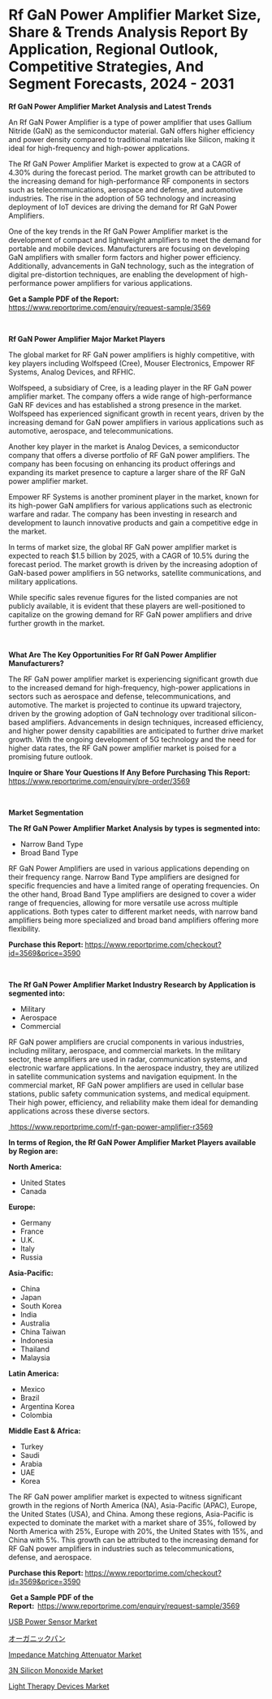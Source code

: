 <p><h1>Rf GaN Power Amplifier Market Size, Share & Trends Analysis Report By Application, Regional Outlook, Competitive Strategies, And Segment Forecasts, 2024 - 2031</h1></p><p><strong>Rf GaN Power Amplifier Market Analysis and Latest Trends</strong></p>
<p><p>An Rf GaN Power Amplifier is a type of power amplifier that uses Gallium Nitride (GaN) as the semiconductor material. GaN offers higher efficiency and power density compared to traditional materials like Silicon, making it ideal for high-frequency and high-power applications.</p><p>The Rf GaN Power Amplifier Market is expected to grow at a CAGR of 4.30% during the forecast period. The market growth can be attributed to the increasing demand for high-performance RF components in sectors such as telecommunications, aerospace and defense, and automotive industries. The rise in the adoption of 5G technology and increasing deployment of IoT devices are driving the demand for Rf GaN Power Amplifiers.</p><p>One of the key trends in the Rf GaN Power Amplifier market is the development of compact and lightweight amplifiers to meet the demand for portable and mobile devices. Manufacturers are focusing on developing GaN amplifiers with smaller form factors and higher power efficiency. Additionally, advancements in GaN technology, such as the integration of digital pre-distortion techniques, are enabling the development of high-performance power amplifiers for various applications.</p></p>
<p><strong>Get a Sample PDF of the Report:&nbsp;</strong> <a href="https://www.reportprime.com/enquiry/request-sample/3569">https://www.reportprime.com/enquiry/request-sample/3569</a></p>
<p>&nbsp;</p>
<p><strong>Rf GaN Power Amplifier Major Market Players</strong></p>
<p><p>The global market for RF GaN power amplifiers is highly competitive, with key players including Wolfspeed (Cree), Mouser Electronics, Empower RF Systems, Analog Devices, and RFHIC. </p><p>Wolfspeed, a subsidiary of Cree, is a leading player in the RF GaN power amplifier market. The company offers a wide range of high-performance GaN RF devices and has established a strong presence in the market. Wolfspeed has experienced significant growth in recent years, driven by the increasing demand for GaN power amplifiers in various applications such as automotive, aerospace, and telecommunications.</p><p>Another key player in the market is Analog Devices, a semiconductor company that offers a diverse portfolio of RF GaN power amplifiers. The company has been focusing on enhancing its product offerings and expanding its market presence to capture a larger share of the RF GaN power amplifier market.</p><p>Empower RF Systems is another prominent player in the market, known for its high-power GaN amplifiers for various applications such as electronic warfare and radar. The company has been investing in research and development to launch innovative products and gain a competitive edge in the market.</p><p>In terms of market size, the global RF GaN power amplifier market is expected to reach $1.5 billion by 2025, with a CAGR of 10.5% during the forecast period. The market growth is driven by the increasing adoption of GaN-based power amplifiers in 5G networks, satellite communications, and military applications.</p><p>While specific sales revenue figures for the listed companies are not publicly available, it is evident that these players are well-positioned to capitalize on the growing demand for RF GaN power amplifiers and drive further growth in the market.</p></p>
<p>&nbsp;</p>
<p><strong>What Are The Key Opportunities For Rf GaN Power Amplifier Manufacturers?</strong></p>
<p><p>The RF GaN power amplifier market is experiencing significant growth due to the increased demand for high-frequency, high-power applications in sectors such as aerospace and defense, telecommunications, and automotive. The market is projected to continue its upward trajectory, driven by the growing adoption of GaN technology over traditional silicon-based amplifiers. Advancements in design techniques, increased efficiency, and higher power density capabilities are anticipated to further drive market growth. With the ongoing development of 5G technology and the need for higher data rates, the RF GaN power amplifier market is poised for a promising future outlook.</p></p>
<p><strong>Inquire or Share Your Questions If Any Before Purchasing This Report:</strong> <a href="https://www.reportprime.com/enquiry/pre-order/3569">https://www.reportprime.com/enquiry/pre-order/3569</a></p>
<p>&nbsp;</p>
<p><strong>Market Segmentation</strong></p>
<p><strong>The Rf GaN Power Amplifier Market Analysis by types is segmented into:</strong></p>
<p><ul><li>Narrow Band Type</li><li>Broad Band Type</li></ul></p>
<p><p>RF GaN Power Amplifiers are used in various applications depending on their frequency range. Narrow Band Type amplifiers are designed for specific frequencies and have a limited range of operating frequencies. On the other hand, Broad Band Type amplifiers are designed to cover a wider range of frequencies, allowing for more versatile use across multiple applications. Both types cater to different market needs, with narrow band amplifiers being more specialized and broad band amplifiers offering more flexibility.</p></p>
<p><strong>Purchase this Report:&nbsp;</strong><a href="https://www.reportprime.com/checkout?id=3569&price=3590">https://www.reportprime.com/checkout?id=3569&price=3590</a></p>
<p>&nbsp;</p>
<p><strong>The Rf GaN Power Amplifier Market Industry Research by Application is segmented into:</strong></p>
<p><ul><li>Military</li><li>Aerospace</li><li>Commercial</li></ul></p>
<p><p>RF GaN power amplifiers are crucial components in various industries, including military, aerospace, and commercial markets. In the military sector, these amplifiers are used in radar, communication systems, and electronic warfare applications. In the aerospace industry, they are utilized in satellite communication systems and navigation equipment. In the commercial market, RF GaN power amplifiers are used in cellular base stations, public safety communication systems, and medical equipment. Their high power, efficiency, and reliability make them ideal for demanding applications across these diverse sectors.</p></p>
<p><a href="https://www.reportprime.com/rf-gan-power-amplifier-r3569">&nbsp;https://www.reportprime.com/rf-gan-power-amplifier-r3569</a></p>
<p><strong>In terms of Region, the Rf GaN Power Amplifier Market Players available by Region are:</strong></p>
<p>
    <p> <strong> North America: </strong>
        <ul>
            <li>United States</li>
            <li>Canada</li>
        </ul>
        </p> 
    <p> <strong> Europe: </strong>
        <ul>
            <li>Germany</li>
            <li>France</li>
            <li>U.K.</li>
            <li>Italy</li>
            <li>Russia</li>
        </ul>
        </p> 
    <p> <strong> Asia-Pacific: </strong>
        <ul>
            <li>China</li>
            <li>Japan</li>
            <li>South Korea</li>
            <li>India</li>
            <li>Australia</li>
            <li>China Taiwan</li>
            <li>Indonesia</li>
            <li>Thailand</li>
            <li>Malaysia</li>
        </ul>
        </p> 
    <p> <strong> Latin America: </strong>
        <ul>
            <li>Mexico</li>
            <li>Brazil</li>
            <li>Argentina Korea</li>
            <li>Colombia</li>
        </ul>
        </p> 
    <p> <strong> Middle East & Africa: </strong>
        <ul>
            <li>Turkey</li>
            <li>Saudi</li>
            <li>Arabia</li>
            <li>UAE</li>
            <li>Korea</li>
        </ul>
    </p>
    </p>
<p><p>The RF GaN power amplifier market is expected to witness significant growth in the regions of North America (NA), Asia-Pacific (APAC), Europe, the United States (USA), and China. Among these regions, Asia-Pacific is expected to dominate the market with a market share of 35%, followed by North America with 25%, Europe with 20%, the United States with 15%, and China with 5%. This growth can be attributed to the increasing demand for RF GaN power amplifiers in industries such as telecommunications, defense, and aerospace.</p></p>
<p><strong>Purchase this Report: </strong><a href="https://www.reportprime.com/checkout?id=3569&price=3590">https://www.reportprime.com/checkout?id=3569&price=3590</a></p>
<p>&nbsp;<strong>Get a Sample PDF of the Report:&nbsp;&nbsp;</strong><a href="https://www.reportprime.com/enquiry/request-sample/3569">https://www.reportprime.com/enquiry/request-sample/3569</a></p>
<p><strong></strong></p>
<p><p><a href="https://github.com/maesanjaya8/Market-Research-Report-List-1/blob/main/usb-power-sensor-market.md">USB Power Sensor Market</a></p><p><a href="https://github.com/leigh4852023/Market-Research-Report-List-2/blob/main/863253034962.md">オーガニックパン</a></p><p><a href="https://github.com/bznecsdb5/Market-Research-Report-List-1/blob/main/impedance-matching-attenuator-market.md">Impedance Matching Attenuator Market</a></p><p><a href="https://www.linkedin.com/pulse/global-3n-silicon-monoxide-market-size-trends-analysis-regional-jwfoe">3N Silicon Monoxide Market</a></p><p><a href="https://issuu.com/reportprime-2/docs/light-therapy-devices-market-size-2030.pptx">Light Therapy Devices Market</a></p></p>